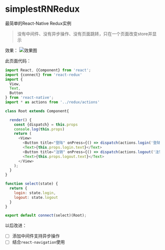 # simplestRNRedux
最简单的React-Native Redux实例

> 没有中间件、没有异步操作、没有页面跳转，只在一个页面改变store并显示

效果：
![效果图](http://7xphbb.com1.z0.glb.clouddn.com/simplestRNRedux.gif)

此页面代码：
``` js
import React, {Component} from 'react';
import {connect} from 'react-redux'
import {
  View,
  Text,
  Button
} from 'react-native';
import * as actions from '../redux/actions'

class Root extends Component{

  render() {
    const {dispatch} = this.props
    console.log(this.props)
    return (
      <View>
        <Button title="登陆" onPress={() => dispatch(actions.login('登陆成功'))}/>
        <Text>{this.props.login.text}</Text>
        <Button title="注销" onPress={() => dispatch(actions.logout('注销成功'))}/>
        <Text>{this.props.logout.text}</Text>
      </View>
    );
  }
}

function select(state) {
  return {
    login: state.login,
    logout: state.logout
  }
}

export default connect(select)(Root);
```

以后改进：

- [ ] 添加中间件支持异步操作
- [ ] 结合`react-navigation`使用

